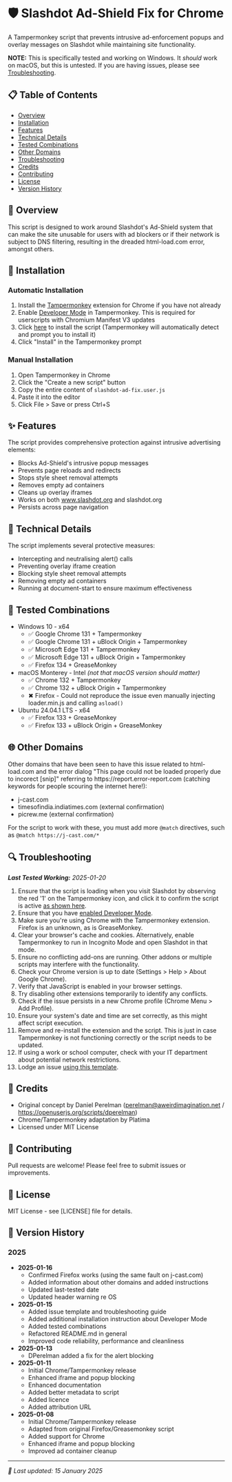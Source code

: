 # 🛡️ Slashdot Ad-Shield Fix for Chrome

A Tampermonkey script that prevents intrusive ad-enforcement popups and overlay messages on Slashdot while maintaining site functionality.

**NOTE:** This is specifically tested and working on Windows. It *should* work on macOS, but this is untested. If you are having issues, please see [Troubleshooting](#-troubleshooting).

## 📋 Table of Contents
- [Overview](#-overview)
- [Installation](#-installation)
- [Features](#-features)
- [Technical Details](#-technical-details)
- [Tested Combinations](#-tested-combinations)
- [Other Domains](#-other-domains)
- [Troubleshooting](#-troubleshooting)
- [Credits](#-credits)
- [Contributing](#-contributing)
- [License](#-license)
- [Version History](#-version-history)

## 🎯 Overview
This script is designed to work around Slashdot's Ad-Shield system that can make the site unusable for users with ad blockers or if their network is subject to DNS filtering, resulting in the dreaded html-load.com error, amongst others. 

## 💾 Installation
### Automatic Installation
1. Install the [Tampermonkey](https://chrome.google.com/webstore/detail/Tampermonkey/dhdgffkkebhmkfjojejmpbldmpobfkfo) extension for Chrome if you have not already
2. Enable [Developer Mode](https://www.Tampermonkey.net/faq.php#Q209) in Tampermonkey. This is required for userscripts with Chromium Manifest V3 updates
3. Click [here](https://github.com/platima/slashdot-ad-fix/raw/main/slashdot-ad-fix.user.js) to install the script (Tampermonkey will automatically detect and prompt you to install it)
4. Click "Install" in the Tampermonkey prompt

### Manual Installation
1. Open Tampermonkey in Chrome
2. Click the "Create a new script" button
3. Copy the entire content of `slashdot-ad-fix.user.js`
4. Paste it into the editor
5. Click File > Save or press Ctrl+S

## ✨ Features
The script provides comprehensive protection against intrusive advertising elements:

- Blocks Ad-Shield's intrusive popup messages
- Prevents page reloads and redirects
- Stops style sheet removal attempts
- Removes empty ad containers
- Cleans up overlay iframes
- Works on both www.slashdot.org and slashdot.org
- Persists across page navigation

## 🔧 Technical Details
The script implements several protective measures:

- Intercepting and neutralising alert() calls
- Preventing overlay iframe creation
- Blocking style sheet removal attempts
- Removing empty ad containers
- Running at document-start to ensure maximum effectiveness

## 🧪 Tested Combinations

- Windows 10 - x64
  - ✅ Google Chrome 131 + Tampermonkey
  - ✅ Google Chrome 131 + uBlock Origin + Tampermonkey
  - ✅ Microsoft Edge 131 + Tampermonkey
  - ✅ Microsoft Edge 131 + uBlock Origin + Tampermonkey
  - ✅ Firefox 134 + GreaseMonkey
- macOS Monterey - Intel _(not that macOS version should matter)_
  - ✅ Chrome 132 + Tampermonkey
  - ✅ Chrome 132 + uBlock Origin + Tampermonkey
  - ✖ Firefox - Could not reproduce the issue even manually injecting loader.min.js and calling `asload()`
- Ubuntu 24.04.1 LTS - x64
  - ✅ Firefox 133 + GreaseMonkey
  - ✅ Firefox 133 + uBlock Origin + GreaseMonkey

## 🌐 Other Domains
Other domains that have been seen to have this issue related to html-load.com and the error dialog "This page could not be loaded properly due to incorect [snip]" referring to ht<span>tps://</span>report.error-report.com (catching keywords for people scouring the internet here!):

- j-cast.com
- timesofindia.indiatimes.com (external confirmation)
- picrew.me (external confirmation)

For the script to work with these, you must add more `@match` directives, such as
`@match https://j-cast.com/*`

## 🔍 Troubleshooting
***Last Tested Working:** 2025-01-20*

1. Ensure that the script is loading when you visit Slashdot by observing the red '1' on the Tampermonkey icon, and click it to confirm the script is active [as shown here](Example.png).
2. Ensure that you have [enabled Developer Mode](https://www.Tampermonkey.net/faq.php#Q209).
3. Make sure you're using Chrome with the Tampermonkey extension. Firefox is an unknown, as is GreaseMonkey.
4. Clear your browser's cache and cookies. Alternatively, enable Tampermonkey to run in Incognito Mode and open Slashdot in that mode.
5. Ensure no conflicting add-ons are running. Other addons or multiple scripts may interfere with the functionality.
6. Check your Chrome version is up to date (Settings > Help > About Google Chrome).
7. Verify that JavaScript is enabled in your browser settings.
8. Try disabling other extensions temporarily to identify any conflicts.
9. Check if the issue persists in a new Chrome profile (Chrome Menu > Add Profile).
10. Ensure your system's date and time are set correctly, as this might affect script execution.
11. Remove and re-install the extension and the script. This is just in case Tampermonkey is not functioning correctly or the script needs to be updated.
12. If using a work or school computer, check with your IT department about potential network restrictions.
13. Lodge an issue [using this template](https://github.com/platima/slashdot-ad-fix/issues/new?labels=bug&template=bug_report.md&title=%5BBUG%5D).

## 👥 Credits
- Original concept by Daniel Perelman (perelman@aweirdimagination.net / https://openuserjs.org/scripts/dperelman)
- Chrome/Tampermonkey adaptation by Platima
- Licensed under MIT License

## 🤝 Contributing
Pull requests are welcome! Please feel free to submit issues or improvements.

## 📄 License
MIT License - see [LICENSE] file for details.

## 📅 Version History

### 2025
- **2025-01-16**
  - Confirmed Firefox works (using the same fault on j-cast.com)
  - Added information about other domains and added instructions
  - Updated last-tested date
  - Updated header warning re OS
- **2025-01-15**
  - Added issue template and troubleshooting guide
  - Added additional installation instruction about Developer Mode
  - Added tested combinations
  - Refactored README.md in general
  - Improved code reliability, performance and cleanliness
- **2025-01-13**
  - DPerelman added a fix for the alert blocking
- **2025-01-11**
  - Initial Chrome/Tampermonkey release
  - Enhanced iframe and popup blocking
  - Enhanced documentation
  - Added better metadata to script
  - Added licence
  - Added attribution URL
- **2025-01-08**
  - Initial Chrome/Tampermonkey release
  - Adapted from original Firefox/Greasemonkey script
  - Added support for Chrome
  - Enhanced iframe and popup blocking
  - Improved ad container cleanup

---
*🔄 Last updated: 15 January 2025*

